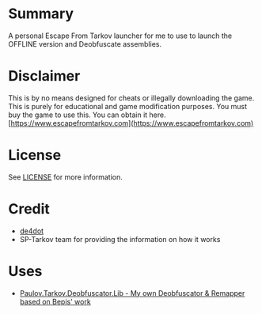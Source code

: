 ﻿# Summary

A personal Escape From Tarkov launcher for me to use to launch the OFFLINE version and Deobfuscate assemblies.

# Disclaimer

This is by no means designed for cheats or illegally downloading the game. This is purely for educational and game modification purposes. You must buy the game to use this. 
You can obtain it here. [https://www.escapefromtarkov.com](https://www.escapefromtarkov.com)

# License
See [LICENSE](LICENSE) for more information.

# Credit
- [de4dot](https://github.com/de4dot/de4dot)
- SP-Tarkov team for providing the information on how it works

# Uses
- [Paulov.Tarkov.Deobfuscator.Lib - My own Deobfuscator & Remapper based on Bepis' work](https://www.nuget.org/packages/Paulov.Tarkov.Deobfuscator.Lib)

